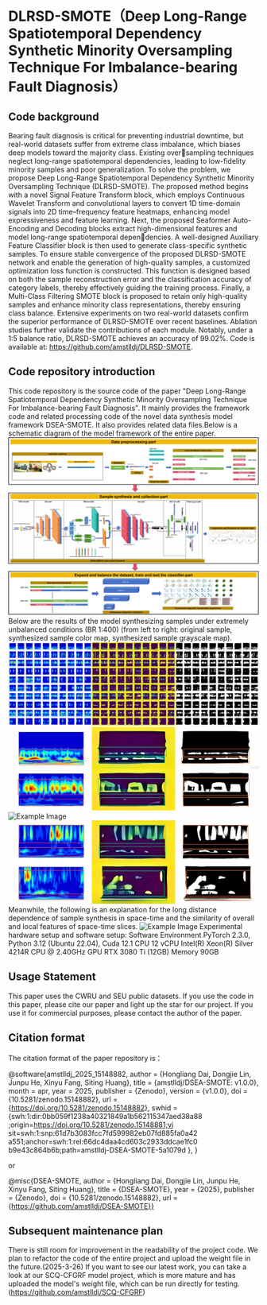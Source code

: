 # DLRSD-SMOTE（Deep Long-Range Spatiotemporal Dependency Synthetic Minority Oversampling Technique For Imbalance-bearing Fault Diagnosis）

## Code background
Bearing fault diagnosis is critical for preventing industrial downtime, but real-world datasets suffer
from extreme class imbalance, which biases deep models toward the majority class. Existing oversampling techniques neglect long-range spatiotemporal dependencies, leading to low-fidelity minority
samples and poor generalization. To solve the problem, we propose Deep Long-Range Spatiotemporal
Dependency Synthetic Minority Oversampling Technique (DLRSD-SMOTE). The proposed method
begins with a novel Signal Feature Transform block, which employs Continuous Wavelet Transform
and convolutional layers to convert 1D time-domain signals into 2D time–frequency feature heatmaps,
enhancing model expressiveness and feature learning. Next, the proposed Seaformer Auto-Encoding
and Decoding blocks extract high-dimensional features and model long-range spatiotemporal dependencies. A well-designed Auxiliary Feature Classifier block is then used to generate class-specific
synthetic samples. To ensure stable convergence of the proposed DLRSD-SMOTE network and
enable the generation of high-quality samples, a customized optimization loss function is constructed.
This function is designed based on both the sample reconstruction error and the classification
accuracy of category labels, thereby effectively guiding the training process. Finally, a Multi-Class
Filtering SMOTE block is proposed to retain only high-quality samples and enhance minority class
representations, thereby ensuring class balance. Extensive experiments on two real-world datasets
confirm the superior performance of DLRSD-SMOTE over recent baselines. Ablation studies further
validate the contributions of each module. Notably, under a 1:5 balance ratio, DLRSD-SMOTE
achieves an accuracy of 99.02%. Code is available at: https://github.com/amstlldj/DLRSD-SMOTE.

## Code repository introduction
This code repository is the source code of the paper "Deep Long-Range Spatiotemporal Dependency Synthetic Minority Oversampling Technique For Imbalance-bearing Fault Diagnosis". It mainly provides the framework code and related processing code of the novel data synthesis model framework DSEA-SMOTE. It also provides related data files.Below is a schematic diagram of the model framework of the entire paper.
![Example Image](README/README-1.jpg)
Below are the results of the model synthesizing samples under extremely unbalanced conditions (BR 1:400) (from left to right: original sample, synthesized sample color map, synthesized sample grayscale map).
![Example Image](README/README-2.bmp)
![Example Image](README/README-3.bmp)
![Example Image](README/README-4.bmp)
![Example Image](README/README-5.bmp)
Meanwhile, the following is an explanation for the long distance dependence of sample synthesis in space-time and the similarity of overall and local features of space-time slices.
![Example Image](README/README-7.bmp)
Experimental hardware setup and software setup:
Software Environment PyTorch 2.3.0, Python 3.12 (Ubuntu 22.04), Cuda 12.1
CPU 12 vCPU Intel(R) Xeon(R) Silver 4214R CPU @ 2.40GHz
GPU RTX 3080 Ti (12GB)
Memory 90GB

## Usage Statement
This paper uses the CWRU and SEU public datasets. If you use the code in this paper, please cite our paper and light up the star for our project. If you use it for commercial purposes, please contact the author of the paper.

## Citation format
The citation format of the paper repository is：

@software{amstlldj_2025_15148882,
  author       = {Hongliang Dai, Dongjie Lin, Junpu He, Xinyu Fang, Siting Huang},
  title        = {amstlldj/DSEA-SMOTE: v1.0.0},
  month        = apr,
  year         = 2025,
  publisher    = {Zenodo},
  version      = {v1.0.0},
  doi          = {10.5281/zenodo.15148882},
  url          = {https://doi.org/10.5281/zenodo.15148882},
  swhid        = {swh:1:dir:0bb059f1238a40321849a1b562115347aed38a88
                   ;origin=https://doi.org/10.5281/zenodo.15148881;vi
                   sit=swh:1:snp:61d7b3083fcc7fd599982eb07fd885fa0a42
                   a551;anchor=swh:1:rel:66dc4daa4cd603c2933ddcae1fc0
                   b9e43c864b6b;path=amstlldj-DSEA-SMOTE-5a1079d
                  },
}

or

@misc{DSEA-SMOTE, author = {Hongliang Dai, Dongjie Lin, Junpu He, Xinyu Fang, Siting Huang}, title = {DSEA-SMOTE}, year = {2025}, publisher = {Zenodo}, doi = {10.5281/zenodo.15148882}, url = {https://github.com/amstlldj/DSEA-SMOTE}}

## Subsequent maintenance plan
There is still room for improvement in the readability of the project code. We plan to refactor the code of the entire project and upload the weight file in the future.(2025-3-26)
If you want to see our latest work, you can take a look at our SCQ-CFGRF model project, which is more mature and has uploaded the model's weight file, which can be run directly for testing.(https://github.com/amstlldj/SCQ-CFGRF)
